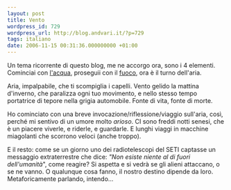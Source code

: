 ```yaml
---
layout: post
title: Vento
wordpress_id: 729
wordpress_url: http://blog.andvari.it/?p=729
tags: italiano
date: 2006-11-15 00:31:36.000000000 +01:00
---
```

Un tema ricorrente di questo blog, me ne accorgo ora, sono i 4 elementi. Cominciai con <a href="http://blog.andvari.it/2006/08/09/clouds-are-comin/">l'acqua</a>, proseguii con il <a href="http://blog.andvari.it/2006/10/30/fuoco-fra-le-mani/">fuoco</a>, ora è il turno dell'aria.

Aria, impalpabile, che ti scompiglia i capelli. Vento gelido la mattina d'inverno, che paralizza ogni tuo movimento, e nello stesso tempo portatrice di tepore nella grigia automobile. Fonte di vita, fonte di morte.

Ho cominciato con una breve invocazione/riflessione/viaggio sull'aria, così, perché mi sentivo di un umore molto <em>arioso</em>. CI sono freddi notti senesi, che è un piacere viverle, e riderle, e guardarle. E lunghi viaggi in macchine miagolanti che scorrono veloci (anche troppo).

E il resto: come se un giorno uno dei radiotelescopi del SETI captasse un messaggio extraterrestre che dice: <em>"Non esiste niente al di fuori dell'umanità</em>", come reagire? Si aspetta e si vedrà se gli alieni attaccano, o se ne vanno. O qualunque cosa fanno, il nostro destino dipende da loro. Metaforicamente parlando, intendo...
